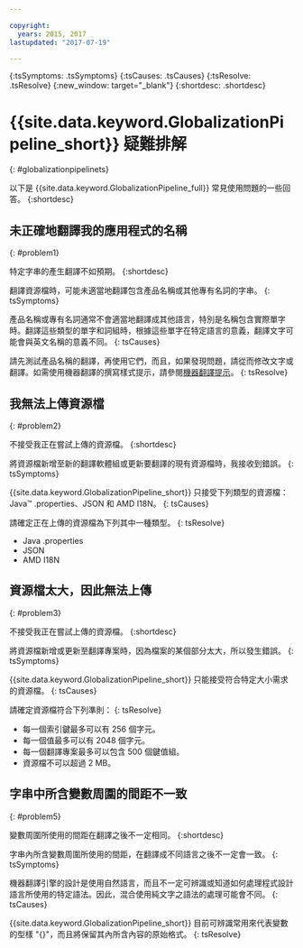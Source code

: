 ```yaml
---

copyright:
  years: 2015, 2017
lastupdated: "2017-07-19"

---
```


{:tsSymptoms: .tsSymptoms} 
{:tsCauses: .tsCauses} 
{:tsResolve: .tsResolve} 
{:new_window: target="_blank"}
{:shortdesc: .shortdesc}

# {{site.data.keyword.GlobalizationPipeline_short}} 疑難排解
{: #globalizationpipelinets}

以下是 {{site.data.keyword.GlobalizationPipeline_full}} 常見使用問題的一些回答。
{:shortdesc}


## 未正確地翻譯我的應用程式的名稱
{: #problem1}

特定字串的產生翻譯不如預期。
{:shortdesc}

翻譯資源檔時，可能未適當地翻譯包含產品名稱或其他專有名詞的字串。
{: tsSymptoms}

產品名稱或專有名詞通常不會適當地翻譯成其他語言，特別是名稱包含實際單字時。翻譯這些類型的單字和詞組時，根據這些單字在特定語言的意義，翻譯文字可能會與英文名稱的意義不同。
{: tsCauses}

請先測試產品名稱的翻譯，再使用它們，而且，如果發現問題，請從而修改文字或翻譯。如需使用機器翻譯的撰寫樣式提示，請參閱[機器翻譯提示](./tips.html#globalizationpipeline_tips)。
{: tsResolve}



## 我無法上傳資源檔
{: #problem2}

不接受我正在嘗試上傳的資源檔。
{:shortdesc}

將資源檔新增至新的翻譯軟體組或更新要翻譯的現有資源檔時，我接收到錯誤。
{: tsSymptoms}

{{site.data.keyword.GlobalizationPipeline_short}} 只接受下列類型的資源檔：Java™ .properties、JSON 和 AMD I18N。
{: tsCauses}

請確定正在上傳的資源檔為下列其中一種類型。
{: tsResolve}
* Java .properties
* JSON
* AMD I18N



## 資源檔太大，因此無法上傳
{: #problem3}

不接受我正在嘗試上傳的資源檔。
{:shortdesc}

將資源檔新增或更新至翻譯專案時，因為檔案的某個部分太大，所以發生錯誤。
{: tsSymptoms}

{{site.data.keyword.GlobalizationPipeline_short}} 只能接受符合特定大小需求的資源檔。
{: tsCauses}

請確定資源檔符合下列準則：
{: tsResolve}
* 每一個索引鍵最多可以有 256 個字元。
* 每一個值最多可以有 2048 個字元。
* 每一個翻譯專案最多可以包含 500 個鍵值組。
* 資源檔不可以超過 2 MB。



## 字串中所含變數周圍的間距不一致
{: #problem5}

變數周圍所使用的間距在翻譯之後不一定相同。
{:shortdesc}

字串內所含變數周圍所使用的間距，在翻譯成不同語言之後不一定會一致。
{: tsSymptoms}

機器翻譯引擎的設計是使用自然語言，而且不一定可辨識或知道如何處理程式設計語言所使用的特定語法。因此，混合使用純文字之語法的處理可能會不同。
{: tsCauses}

{{site.data.keyword.GlobalizationPipeline_short}} 目前可辨識常用來代表變數的型樣 "{}"，而且將保留其內所含內容的原始格式。
{: tsResolve}
